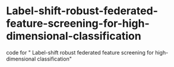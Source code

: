 # Label-shift-robust-federated-feature-screening-for-high-dimensional-classification
code for " Label-shift robust federated feature screening for high-dimensional classification"
